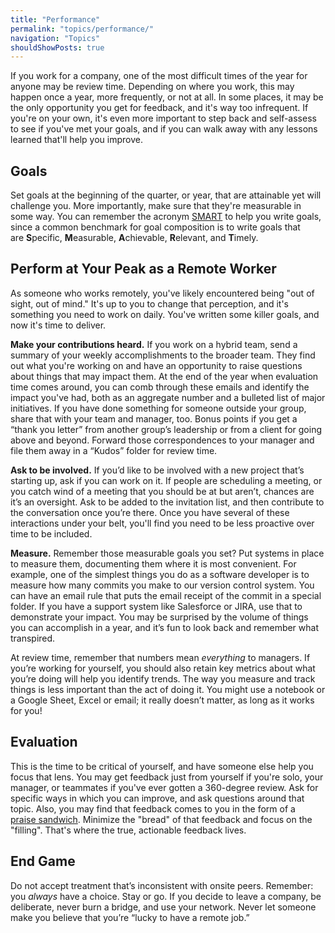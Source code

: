```yaml
---
title: "Performance"
permalink: "topics/performance/"
navigation: "Topics"
shouldShowPosts: true
---
```


If you work for a company, one of the most difficult times of the year for anyone may be review time. Depending on where you work, this may happen once a year, more frequently, or not at all. In some places, it may be the only opportunity you get for feedback, and it's way too infrequent. If you're on your own, it's even more important to step back and self-assess to see if you've met your goals, and if you can walk away with any lessons learned that'll help you improve.

## Goals

Set goals at the beginning of the quarter, or year, that are attainable yet will challenge you. More importantly, make sure that they're measurable in some way. You can remember the acronym [SMART](https://www.business.gov.au/news/how-to-set-goals-and-objectives-for-your-business) to help you write goals, since a common benchmark for goal composition is to write goals that are **S**pecific, **M**easurable, **A**chievable, **R**elevant, and **T**imely.

## Perform at Your Peak as a Remote Worker

As someone who works remotely, you've likely encountered being "out of sight, out of mind." It's up to you to change that perception, and it's something you need to work on daily. You've written some killer goals, and now it's time to deliver.

**Make your contributions heard.** If you work on a hybrid team, send a summary of your weekly accomplishments to the broader team. They find out what you're working on and have an opportunity to raise questions about things that may impact them. At the end of the year when evaluation time comes around, you can comb through these emails and identify the impact you've had, both as an aggregate number and a bulleted list of major initiatives. If you have done something for someone outside your group, share that with your team and manager, too. Bonus points if you get a “thank you letter” from another group’s leadership or from a client for going above and beyond. Forward those correspondences to your manager and file them away in a “Kudos” folder for review time.

**Ask to be involved.** If you’d like to be involved with a new project that’s starting up, ask if you can work on it. If people are scheduling a meeting, or you catch wind of a meeting that you should be at but aren’t, chances are it’s an oversight. Ask to be added to the invitation list, and then contribute to the conversation once you’re there. Once you have several of these interactions under your belt, you'll find you need to be less proactive over time to be included.

**Measure.** Remember those measurable goals you set? Put systems in place to measure them, documenting them where it is most convenient. For example, one of the simplest things you do as a software developer is to measure how many commits you make to our version control system. You can have an email rule that puts the email receipt of the commit in a special folder. If you have a support system like Salesforce or JIRA, use that to demonstrate your impact. You may be surprised by the volume of things you can accomplish in a year, and it’s fun to look back and remember what transpired.

At review time, remember that numbers mean _everything_ to managers. If you’re working for yourself, you should also retain key metrics about what you’re doing will help you identify trends. The way you measure and track things is less important than the act of doing it. You might use a notebook or a Google Sheet, Excel or email; it really doesn’t matter, as long as it works for you!

## Evaluation

This is the time to be critical of yourself, and have someone else help you focus that lens. You may get feedback just from yourself if you're solo, your manager, or teammates if you've ever gotten a 360-degree review. Ask for specific ways in which you can improve, and ask questions around that topic. Also, you may find that feedback comes to you in the form of a [praise sandwich](https://www.fastcompany.com/3067551/forget-the-praise-sandwich-five-better-ways-to-give-good-feedback). Minimize the "bread" of that feedback and focus on the "filling". That's where the true, actionable feedback lives.

## End Game

Do not accept treatment that’s inconsistent with onsite peers. Remember: you _always_ have a choice. Stay or go. If you decide to leave a company, be deliberate, never burn a bridge, and use your network. Never let someone make you believe that you’re “lucky to have a remote job.”